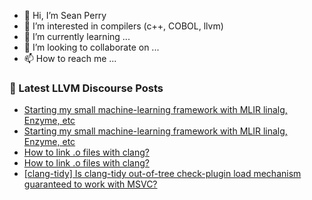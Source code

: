 - 👋 Hi, I’m Sean Perry
- 👀 I’m interested in compilers (c++, COBOL, llvm)
- 🌱 I’m currently learning ...
- 💞️ I’m looking to collaborate on ...
- 📫 How to reach me ...

<!---
s66perry/s66perry is a ✨ special ✨ repository because its `README.md` (this file) appears on your GitHub profile.
You can click the Preview link to take a look at your changes.
--->
### 📕 Latest LLVM Discourse Posts

<!-- DISCOURSE-LLVM:START -->
- [Starting my small machine-learning framework with MLIR linalg, Enzyme, etc](https://discourse.llvm.org/t/starting-my-small-machine-learning-framework-with-mlir-linalg-enzyme-etc/84241#post_3)
- [Starting my small machine-learning framework with MLIR linalg, Enzyme, etc](https://discourse.llvm.org/t/starting-my-small-machine-learning-framework-with-mlir-linalg-enzyme-etc/84241#post_2)
- [How to link .o files with clang?](https://discourse.llvm.org/t/how-to-link-o-files-with-clang/84257#post_2)
- [How to link .o files with clang?](https://discourse.llvm.org/t/how-to-link-o-files-with-clang/84257#post_1)
- [[clang-tidy] Is clang-tidy out-of-tree check-plugin load mechanism guaranteed to work with MSVC?](https://discourse.llvm.org/t/clang-tidy-is-clang-tidy-out-of-tree-check-plugin-load-mechanism-guaranteed-to-work-with-msvc/84111#post_2)
<!-- DISCOURSE-LLVM:END -->
